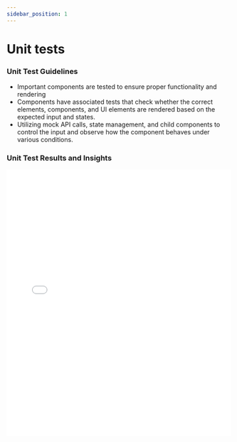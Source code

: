 ```yaml
---
sidebar_position: 1
---
```

# Unit tests

### Unit Test Guidelines
- Important components are tested to ensure proper functionality and rendering
- Components have associated tests that check whether the correct elements, components, and UI elements are rendered based on the expected input and states.
- Utilizing mock API calls, state management, and child components to control the input and observe how the component behaves under various conditions.

### Unit Test Results and Insights
<iframe 
  src="/img/test-report.html" 
  style="width: 100%; height: 600px; border: none;">
</iframe>
